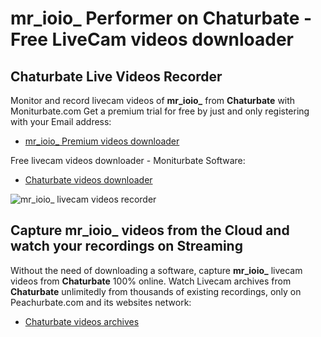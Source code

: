 # mr_ioio_ Performer on Chaturbate - Free LiveCam videos downloader

## Chaturbate Live Videos Recorder

Monitor and record livecam videos of **mr_ioio_** from **Chaturbate** with Moniturbate.com
Get a premium trial for free by just and only registering with your Email address:
* [mr_ioio_ Premium videos downloader](https://moniturbate.com/request-demo-licence-key.html)

Free livecam videos downloader - Moniturbate Software:
* [Chaturbate videos downloader](https://moniturbate.com/moniturbate-download-software.html)

![mr_ioio_ livecam videos recorder](https://peachurnet.com/templates/moniturbate-software.png)


## Capture mr_ioio_ videos from the Cloud and watch your recordings on Streaming

Without the need of downloading a software, capture **mr_ioio_** livecam videos from **Chaturbate** 100% online.
Watch Livecam archives from **Chaturbate** unlimitedly from thousands of existing recordings, only on Peachurbate.com and its websites network:
* [Chaturbate videos archives](https://peachurnet.com/)